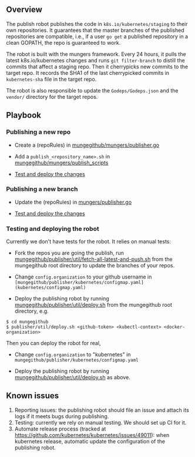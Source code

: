 ## Overview

The publish robot publishes the code in `k8s.io/kubernetes/staging` to their own repositories. It guarantees that the master branches of the published repositories are compatible, i.e., if a user `go get` a published repository in a clean GOPATH, the repo is guaranteed to work.

The robot is built with the mungers framework. Every 24 hours, it pulls the latest k8s.io/kubernetes changes and runs `git filter-branch` to distill the commits that affect a staging repo. Then it cherrypicks new commits to the target repo. It records the SHA1 of the last cherrypicked commits in `kubernetes-sha` file in the target repo.

The robot is also responsible to update the `Godeps/Godeps.json` and the `vendor/` directory for the target repos. 

## Playbook

### Publishing a new repo

* Create a (repoRules) in [mungegithub/mungers/publisher.go](../mungers/publisher.go#L94-L254)

* Add a `publish_<repository_name>.sh` in [mungegithub/mungers/publish_scripts](../mungers/publish_scripts)

* [Test and deploy the changes](#testing-and-deploying-the-robot)

### Publishing a new branch

* Update the (repoRules) in [mungers/publisher.go](../mungers/publisher.go#L94-L254)

* [Test and deploy the changes](#testing-and-deploying-the-robot)

### Testing and deploying the robot

Currently we don't have tests for the robot. It relies on manual tests:

* Fork the repos you are going the publish, run [mungegithub/publisher/util/fetch-all-latest-and-push.sh](fetch-all-latest-and-push.sh) from the mungegithub root directory to update the branches of your repos.

* Change `config.organization` to your github username in `[mungegithub/publisher/kubernetes/configmap.yaml](kubernetes/configmap.yaml)`

* Deploy the publishing robot by running [mungegithub/publisher/util/deploy.sh](util/deploy.sh) from the mungegithub root directory, e.g.

```shell
$ cd mungegithub
$ publisher/util/deploy.sh <github-token> <kubectl-context> <docker-organization>
```

Then you can deploy the robot for real,

* Change `config.organization` to "kubernetes" in `mungegithub/publisher/kubernetes/configmap.yaml`

* Deploy the publishing robot by running [mungegithub/publisher/util/deploy.sh](deploy.sh) as above. 

## Known issues

1. Reporting issues: the publishing robot should file an issue and attach its logs if it meets bugs during publishing. 
2. Testing: currently we rely on manual testing. We should set up CI for it.
3. Automate release process (tracked at https://github.com/kubernetes/kubernetes/issues/49011): when kubernetes release, automatic update the configuration of the publishing robot.
